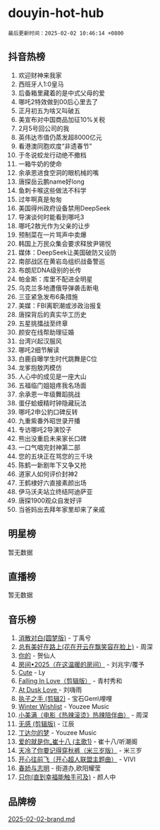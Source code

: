 # douyin-hot-hub

`最后更新时间：2025-02-02 10:46:14 +0800`

## 抖音热榜

1. 欢迎财神来我家
1. 西班牙人1:0皇马
1. 后备箱里藏着的是中式父母的爱
1. 哪吒2特效做到00后心里去了
1. 正月初五为啥又叫破五
1. 美宣布对中国商品加征10%关税
1. 2月5号回公司的我
1. 英伟达市值仍蒸发超8000亿元
1. 看港澳同胞欢度“非遗春节”
1. 于冬说蛟龙行动绝不撤档
1. 一箱牛奶的使命
1. 余承恩进食空洞的眼机械的嘴
1. 唐探岳云鹏name好long
1. 鱼刺卡喉这些做法不科学
1. 过年啊真是匆匆
1. 美国得州政府设备禁用DeepSeek
1. 导演谈何时能看到哪吒3
1. 哪吒2敖光作为父亲的让步
1. 预制菜在一片骂声中卖爆
1. 韩国上万民众集会要求释放尹锡悦
1. 媒体：DeepSeek让美国破防又设防
1. 南部战区在黄岩岛组织战备警巡
1. 布朗尼DNA级别的长传
1. 帕金斯：库里不配进全明星
1. 乌克兰多地遭俄导弹袭击断电
1. 三亚紧急发布6条措施
1. 美媒：FBI离职潮或涉政治报复
1. 唐探背后的真实华工历史
1. 五星挑擂战至终章
1. 颜安在线帮助理征婚
1. 台湾兴起汉服风
1. 哪吒2细节解读
1. 白鹿自曝学生时代跳舞是C位
1. 龙爹抱敖丙模仿
1. 人心中的成见是一座大山
1. 五福临门姐姐疼我名场面
1. 余承恩一年级舞蹈挑战
1. 蛋仔蛤蟆精时钟隐藏玩法
1. 哪吒2申公豹口碑反转
1. 九重紫番外昭世录开播
1. 专访哪吒2导演饺子
1. 熊出没重启未来家长口碑
1. 一口气唱完封神第二部
1. 您的五块正在骂您的三千块
1. 陈鹤一新剧年下又争又抢
1. 道家人如何评价封神2
1. 王鹤棣好六直接素颜出场
1. 伊马沃夫站立终结阿迪萨亚
1. 唐探1900观众自发好评
1. 当爸妈出去拜年家里却来了亲戚

## 明星榜

暂无数据

## 直播榜

暂无数据

## 音乐榜

1. [消散对白(圆梦版)](https://sf5-hl-cdn-tos.douyinstatic.com/obj/tos-cn-ve-2774/og4jB5I5IizzoZVAAAzWgBMAsMDWoArfwBOiFs) - 丁禹兮
1. [总有美好在路上(花在开云在飘笑容在脸上)](https://sf5-hl-cdn-tos.douyinstatic.com/obj/tos-cn-ve-2774/oU5u7NwtfBIvaNhoQBszOvAlRiAoiWAVVyBMq4) - 周深
1. [你的](https://sf5-hl-cdn-tos.douyinstatic.com/obj/tos-cn-ve-2774/oYuIeKf42jB7sEV6B2upMdpYAgfrQWj0FeRegh) - 贺仙人
1. [房间•2025（在这温暖的房间）](https://sf5-hl-cdn-tos.douyinstatic.com/obj/tos-cn-ve-2774/oMzJcnT8BgIetASeBfwfEeBQVNfACiCifhfZP7g) - 刘兆宇/覆予
1. [Cute](https://sf5-hl-cdn-tos.douyinstatic.com/obj/tos-cn-ve-2774/o4IbIzHWKAAB4wsS5qMBRiiAlEBGTpQRNfFvuo) - Ly
1. [Falling In Love（剪辑版）](https://sf5-hl-cdn-tos.douyinstatic.com/obj/tos-cn-ve-2774/o8ajpA8zzgBPahbBIO8AcKGBLJezFCRd1wfP9f) - 青村秀和
1. [ At Dusk  Love ](https://sf5-hl-cdn-tos.douyinstatic.com/obj/tos-cn-ve-2774/o8CrpCf5CaYgI4ZrtQgMQAFEfuGqNnRSDQAPBc) - 刘嗨雨
1. [执子之手 (剪辑2)](https://sf5-hl-cdn-tos.douyinstatic.com/obj/tos-cn-ve-2774/oUoZLQjCc31XzqsBnBQUNgeKtYPBcgbFDwtfcu) - 宝石Gem\哩哩
1. [Winter Wishlist](https://sf5-hl-cdn-tos.douyinstatic.com/obj/tos-cn-ve-2774/oIIgUOeamCFCVAzxN6MFRLIBlLGpUqQxeeHrLE) - Youzee Music
1. [小美满（电影《热辣滚烫》热辣陪伴曲）](https://sf5-hl-cdn-tos.douyinstatic.com/obj/tos-cn-ve-2774/o0GAn2lSgfZIDUgtevCGDQYnFg4CwnrBaxbTZL) - 周深
1. [无感 (剪辑版)](https://sf5-hl-cdn-tos.douyinstatic.com/obj/tos-cn-ve-2774/o0eIsUzJBDlQaQFC5OFlgbMEZC1TFYBftOBn6p) - 江辰
1. [丁达尔的梦](https://sf5-hl-cdn-tos.douyinstatic.com/obj/tos-cn-ve-2774/oMU3WirUZBVQkAC9ccG5P2IQirziZM2RTInUY) - Youzee Music
1. [爱的就是你_崔十八 (主歌1)](https://sf5-hl-cdn-tos.douyinstatic.com/obj/tos-cn-ve-2774/oI5BO5DhFZ6UTcNCnZaOCBLtZ7WIMQGfgnXf5E) - 崔十八/听潮阁
1. [天冷了你要记得穿秋裤（米三岁版）](https://sf5-hl-cdn-tos.douyinstatic.com/obj/tos-cn-ve-2774/oQlIwVIDWiZ6BQilAorS7MA0AgCkQDvcZAdm1) - 米三岁
1. [开心往前飞（开心超人联盟主题曲）](https://sf5-hl-cdn-tos.douyinstatic.com/obj/tos-cn-ve-2774/9d8fb7c82cf1421fb93a9fe925275e0a) - VIVI
1. [春娇与志明](https://sf5-hl-cdn-tos.douyinstatic.com/obj/tos-cn-ve-2774/e530d8fceb7044b39707d7f9ff54add1) - 街道办,欧阳耀莹
1. [只你(直到幸福能触手可及)](https://sf5-hl-cdn-tos.douyinstatic.com/obj/tos-cn-ve-2774/o0lBkRDzFTeaVSUz3ZZSCBVtZ5DIMQGfgmEAuE) - 颜人中

## 品牌榜

[2025-02-02-brand.md](2025-02-02-brand.md)
